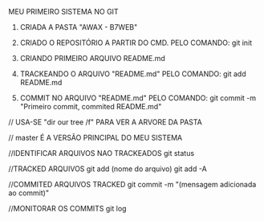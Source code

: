 MEU PRIMEIRO SISTEMA NO GIT

1. CRIADA A PASTA "AWAX - B7WEB"

2. CRIADO O REPOSITÓRIO A PARTIR DO CMD. 
PELO COMANDO: git init

3. CRIANDO PRIMEIRO ARQUIVO README.md

4. TRACKEANDO O ARQUIVO "README.md"
PELO COMANDO: git add README.md

5. COMMIT NO ARQUIVO "README.md"
PELO COMANDO: git commit -m "Primeiro commit, commited README.md"


// USA-SE "dir our tree /f" PARA VER A ARVORE DA PASTA

// master É A VERSÃO PRINCIPAL DO MEU SISTEMA

//IDENTIFICAR ARQUIVOS NAO TRACKEADOS
git status

//TRACKED ARQUIVOS
git add (nome do arquivo)
git add -A

//COMMITED ARQUIVOS TRACKED
git commit -m "(mensagem adicionada ao commit)"

//MONITORAR OS COMMITS
git log